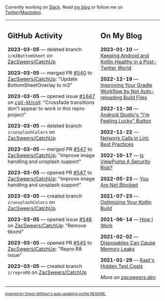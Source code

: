 Currently working on [Slack](https://slack.com/). Read [my blog](https://zacsweers.dev/) or follow me on [Twitter](https://twitter.com/ZacSweers)/[Mastodon](https://hachyderm.io/@ZacSweers).

<table><tr><td valign="top" width="60%">

## GitHub Activity
<!-- githubActivity starts -->
**2023-03-05** — deleted branch `z/m3BottomSheet` on [ZacSweers/CatchUp](https://github.com/ZacSweers/CatchUp)

**2023-03-05** — merged PR [#540](https://github.com/ZacSweers/CatchUp/pull/540) to [ZacSweers/CatchUp](https://github.com/ZacSweers/CatchUp): "Update BottomSheetOverlay to m3"

**2023-03-05** — opened issue [#1647](https://github.com/coil-kt/coil/issues/1647) on [coil-kt/coil](https://github.com/coil-kt/coil): "Crossfade transitions don't appear to work in this repro project"

**2023-03-05** — deleted branch `z/unsplashColors` on [ZacSweers/CatchUp](https://github.com/ZacSweers/CatchUp)

**2023-03-05** — merged PR [#547](https://github.com/ZacSweers/CatchUp/pull/547) to [ZacSweers/CatchUp](https://github.com/ZacSweers/CatchUp): "Improve image handling and unsplash support"

**2023-03-05** — opened PR [#547](https://github.com/ZacSweers/CatchUp/pull/547) to [ZacSweers/CatchUp](https://github.com/ZacSweers/CatchUp): "Improve image handling and unsplash support"

**2023-03-05** — created branch `z/unsplashColors` on [ZacSweers/CatchUp](https://github.com/ZacSweers/CatchUp)

**2023-03-05** — opened issue [#546](https://github.com/ZacSweers/CatchUp/issues/546) on [ZacSweers/CatchUp](https://github.com/ZacSweers/CatchUp): "Remove tikxml"

**2023-03-05** — opened PR [#545](https://github.com/ZacSweers/CatchUp/pull/545) to [ZacSweers/CatchUp](https://github.com/ZacSweers/CatchUp): "Repro R8 issue"

**2023-03-05** — created branch `z/reproR8` on [ZacSweers/CatchUp](https://github.com/ZacSweers/CatchUp)
<!-- githubActivity ends -->
</td><td valign="top" width="40%">

## On My Blog
<!-- blog starts -->
**2023-01-10** — [Keeping Android and Kotlin Healthy in a Post-Twitter World](https://www.zacsweers.dev/keeping-android-healthy/)

**2022-12-19** — [Improving Your Gradle Workflow by Not Auto-reloading Build Files](https://www.zacsweers.dev/improving-your-workflow-by-not-auto-reloading-build-files/)

**2022-11-30** — [Android Studio's "I'm Feeling Lucky" Button](https://www.zacsweers.dev/android-studios-im-feeling-lucky-button/)

**2022-11-22** — [Network Calls in Lint: Best Practices](https://www.zacsweers.dev/network-calls-in-lint-best-practices/)

**2022-10-17** — [Is ViewPump A Security Risk?](https://www.zacsweers.dev/is-viewpump-a-security-risk/)

**2022-05-23** — [You Are Not Blocked](https://www.zacsweers.dev/you-are-not-blocked/)

**2021-07-23** — [Optimizing Your Kotlin Build](https://www.zacsweers.dev/optimizing-your-kotlin-build/)

**2021-06-14** — [How I Work](https://www.zacsweers.dev/how-i-work/)

**2021-02-02** — [Disposables Can Cause Memory Leaks](https://www.zacsweers.dev/disposables-can-cause-memory-leaks/)

**2021-01-29** — [Kapt's Hidden Test Costs](https://www.zacsweers.dev/kapts-hidden-test-costs/)
<!-- blog ends -->
_More on [zacsweers.dev](https://zacsweers.dev/)_
</td></tr></table>

<sub><a href="https://simonwillison.net/2020/Jul/10/self-updating-profile-readme/">Inspired by Simon Willison's auto-updating profile README.</a></sub>